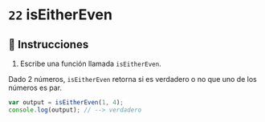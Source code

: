 # `22` isEitherEven

## 📝 Instrucciones

1. Escribe una función llamada `isEitherEven`.

Dado 2 números, `isEitherEven` retorna si es verdadero o no que uno de los números es par.

```Javascript
var output = isEitherEven(1, 4);
console.log(output); // --> verdadero
```